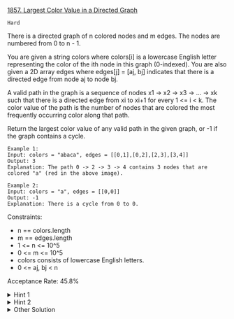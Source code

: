[1857. Largest Color Value in a Directed Graph](https://leetcode.com/problems/largest-color-value-in-a-directed-graph/description/)

`Hard`

There is a directed graph of n colored nodes and m edges. The nodes are numbered from 0 to n - 1.

You are given a string colors where colors[i] is a lowercase English letter representing the color of the ith node in this graph (0-indexed). You are also given a 2D array edges where edges[j] = [aj, bj] indicates that there is a directed edge from node aj to node bj.

A valid path in the graph is a sequence of nodes x1 -> x2 -> x3 -> ... -> xk such that there is a directed edge from xi to xi+1 for every 1 <= i < k. The color value of the path is the number of nodes that are colored the most frequently occurring color along that path.

Return the largest color value of any valid path in the given graph, or -1 if the graph contains a cycle.

```
Example 1:
Input: colors = "abaca", edges = [[0,1],[0,2],[2,3],[3,4]]
Output: 3
Explanation: The path 0 -> 2 -> 3 -> 4 contains 3 nodes that are colored "a" (red in the above image).

Example 2:
Input: colors = "a", edges = [[0,0]]
Output: -1
Explanation: There is a cycle from 0 to 0.
``` 

Constraints:

- n == colors.length
- m == edges.length
- 1 <= n <= 10^5
- 0 <= m <= 10^5
- colors consists of lowercase English letters.
- 0 <= aj, bj < n

Acceptance Rate: 45.8%

<details>
<summary>Hint 1</summary>

Use topological sort.

</details>

<details>
<summary>Hint 2</summary>

let dp[u][c] := the maximum count of vertices with color c of any path starting from vertex u. (by JerryJin2905)

</details>

<details>
<summary>Other Solution</summary>

[Neetcode](https://www.youtube.com/watch?v=xLoDjKczUSk)
</details>